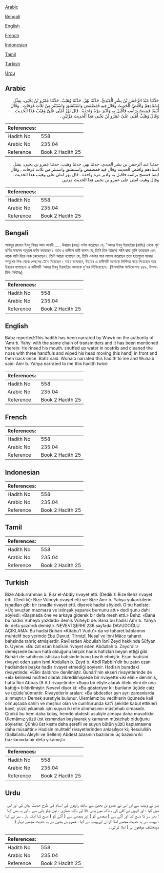 [Arabic](#arabic)

[Bengali](#bengali)

[English](#english)

[French](#french)

[Indonesian](#indonesian)

[Tamil](#tamil)

[Turkish](#turkish)

[Urdu](#urdu)

## Arabic


<div dir="rtl" lang="ar" style={{fontSize:'larger',backgroundColor:'#f8f9fa',padding:20}}>
حَدَّثَنَا عَبْدُ الرَّحْمَنِ بْنُ بِشْرٍ الْعَبْدِيُّ، حَدَّثَنَا بَهْزٌ، حَدَّثَنَا وُهَيْبٌ، حَدَّثَنَا عَمْرُو بْنُ يَحْيَى، بِمِثْلِ إِسْنَادِهِمْ وَاقْتَصَّ الْحَدِيثَ وَقَالَ فِيهِ فَمَضْمَضَ وَاسْتَنْشَقَ وَاسْتَنْثَرَ مِنْ ثَلاَثِ غَرَفَاتٍ ‏.‏ وَقَالَ أَيْضًا فَمَسَحَ بِرَأْسِهِ فَأَقْبَلَ بِهِ وَأَدْبَرَ مَرَّةً وَاحِدَةً ‏.‏ قَالَ بَهْزٌ أَمْلَى عَلَىَّ وُهَيْبٌ هَذَا الْحَدِيثَ ‏.‏ وَقَالَ وُهَيْبٌ أَمْلَى عَلَىَّ عَمْرُو بْنُ يَحْيَى هَذَا الْحَدِيثَ مَرَّتَيْنِ ‏.‏
</div>
<div style={{backgroundColor:'#f8f9fa',padding:20, marginBottom: 10}}><table> <thead> <tr> <th>References:</th> <th></th> </tr> </thead> <tbody><tr><td>Hadith No</td><td>558</td></tr><tr><td>Arabic No</td><td>235.04</td></tr><tr><td>Reference</td><td>Book 2 Hadith 25</td></tr></tbody></table></div>


<div dir="rtl" lang="ar" style={{fontSize:'larger',backgroundColor:'#f8f9fa',padding:20}}>
حدثنا عبد الرحمن بن بشر العبدي، حدثنا بهز، حدثنا وهيب، حدثنا عمرو بن يحيى، بمثل اسنادهم واقتص الحديث وقال فيه فمضمض واستنشق واستنثر من ثلاث غرفات . وقال ايضا فمسح براسه فاقبل به وادبر مرة واحدة . قال بهز املى على وهيب هذا الحديث . وقال وهيب املى على عمرو بن يحيى هذا الحديث مرتين
</div>
<div style={{backgroundColor:'#f8f9fa',padding:20, marginBottom: 10}}><table> <thead> <tr> <th>References:</th> <th></th> </tr> </thead> <tbody><tr><td>Hadith No</td><td>558</td></tr><tr><td>Arabic No</td><td>235.04</td></tr><tr><td>Reference</td><td>Book 2 Hadith 25</td></tr></tbody></table></div>

## Bengali


<div dir="ltr" lang="bn" style={{fontSize:'larger',backgroundColor:'#f8f9fa',padding:20}}>
আবদুর রহমান ইবনু বিশ্বর আল আবদী ..... উহায়ব (রহঃ) বর্ণনা করেছেন যে, "আমর ইবনু ইয়াহইয়া (রাযিঃ) থেকে পূর্ব বর্ণিত সনদের অনুরূপ বর্ণনা করেছেন। তবে এ হাদীসে রাবী বলেন যে, তিনি তিন আজলা পানি দ্বারা কুলি করেছেন এবং নাকে পানি দিয়ে নাক ঝেড়েছেন। তিনি আরো বলেছেন যে, তিনি একবার মাত্র মাসাহ করেছেন তবে হাতগুলো মাথার সম্মুখের দিক থেকে পেছনের টেনে নিয়েছেন। বাহয বলেছেন, উহায়ব এ হাদীসটি আমাকে লিপিবদ্ধ করে দিয়েছেন আর উহায়ব বলেছেনঃ এ হাদীসটি 'আমর ইবনু ইয়াহইয়া আমাকে দু'বার লিখিয়েছেন। (ইসলামিক ফাউন্ডেশনঃ ৪৪৯, ইসলামিক সেন্টারঃ)
</div>
<div style={{backgroundColor:'#f8f9fa',padding:20, marginBottom: 10}}><table> <thead> <tr> <th>References:</th> <th></th> </tr> </thead> <tbody><tr><td>Hadith No</td><td>558</td></tr><tr><td>Arabic No</td><td>235.04</td></tr><tr><td>Reference</td><td>Book 2 Hadith 25</td></tr></tbody></table></div>

## English


<div dir="ltr" lang="en" style={{fontSize:'larger',backgroundColor:'#f8f9fa',padding:20}}>
Babz reported:This hadith has been narrated by Wuwb on the authority of 'Amr b. Yahyi with the same chain of transmitters and it has been mentioned therein: He rinsed his mouth. snuffed up water in nostrils and cleaned the nose with three handfuls and wiped his head moving (his hand) in front and then back once. Bahz said: Wuhaib narrated this hadith to me and Wuhaib said: Amr b. Yahya narrated to me this hadith twice
</div>
<div style={{backgroundColor:'#f8f9fa',padding:20, marginBottom: 10}}><table> <thead> <tr> <th>References:</th> <th></th> </tr> </thead> <tbody><tr><td>Hadith No</td><td>558</td></tr><tr><td>Arabic No</td><td>235.04</td></tr><tr><td>Reference</td><td>Book 2 Hadith 25</td></tr></tbody></table></div>

## French


<div dir="ltr" lang="fr" style={{fontSize:'larger',backgroundColor:'#f8f9fa',padding:20}}>

</div>
<div style={{backgroundColor:'#f8f9fa',padding:20, marginBottom: 10}}><table> <thead> <tr> <th>References:</th> <th></th> </tr> </thead> <tbody><tr><td>Hadith No</td><td>558</td></tr><tr><td>Arabic No</td><td>235.04</td></tr><tr><td>Reference</td><td>Book 2 Hadith 25</td></tr></tbody></table></div>

## Indonesian


<div dir="ltr" lang="id" style={{fontSize:'larger',backgroundColor:'#f8f9fa',padding:20}}>

</div>
<div style={{backgroundColor:'#f8f9fa',padding:20, marginBottom: 10}}><table> <thead> <tr> <th>References:</th> <th></th> </tr> </thead> <tbody><tr><td>Hadith No</td><td>558</td></tr><tr><td>Arabic No</td><td>235.04</td></tr><tr><td>Reference</td><td>Book 2 Hadith 25</td></tr></tbody></table></div>

## Tamil


<div dir="ltr" lang="ta" style={{fontSize:'larger',backgroundColor:'#f8f9fa',padding:20}}>

</div>
<div style={{backgroundColor:'#f8f9fa',padding:20, marginBottom: 10}}><table> <thead> <tr> <th>References:</th> <th></th> </tr> </thead> <tbody><tr><td>Hadith No</td><td>558</td></tr><tr><td>Arabic No</td><td>235.04</td></tr><tr><td>Reference</td><td>Book 2 Hadith 25</td></tr></tbody></table></div>

## Turkish


<div dir="ltr" lang="tr" style={{fontSize:'larger',backgroundColor:'#f8f9fa',padding:20}}>
Bize Abdurrahman b. Bişr el-Abdiy rivayet etti. (Dediki): Bize Behz rivayet etti. (Dedi ki): Bize Vüheyb rivayet etti ve: Bize Amr b. Yahya yukarıkilerin isnadları gibi bir isnadla rivayet etti. diyerek hadisi söyledi. O bu hadiste: «Üç avuçtan mazmaza ve istinşak yaparak burnunu attı» dedi şunu dahi söyledi: «Başınada öne ve arkaya giderek bir defa mesh etti.» Behz: «Bana bu hadisi Vüheyb yazdırdı» demiş Vüheyb de: Bana bu hadisi Amr b. Yahya iki defa yazdırdı demiştir. NEVEVİ ŞERHİ 236.sayfada DAVUDOĞLU AÇIKLAMA: Bu hadisi Buhari «Kitabu'l Vudu'» da ve taharet bâblannın muhtelif beş yerinde Ebu Davud, Tirmizî, Nesaî ve İbni Mâce taharet bahsinde tahriç etmişlerdir. Ravîlerden Abdullah İbnî Zeyd hakkında Süfyan b. Üyene: «Bu zat ezan hadîsini rivayet eden Abdullah b. Zeyd'dir» demişsede bunun hatâ olduğunu birçok hadis hafızları beyan ettiği gibi Buhârî de sahihinin istiskaa bahsinde bunu tasrih etmiştir. Ezan hadisini rivayet eden zatın ismi Abdullah b. Zeyd b. Abdî Rabbih'dir bu zatın ezan hadisinden başka hadis rivayet etmediği söylenir. Hadisin buradaki rivayetinde: «Elini daldırdı» denilmiştir. Buhârî'nin ekseri rivayetlerinde de «el» kelimesi müfred olarak zikredilmişsede bir rivayette «iki elini» denilmiş, hatta İbni Abbas (R.A.) rivayetinde: «Suyu bir eliyle alarak öteki elini de ona kattığı» bildirilmiştir. Nevevî diyor ki: «Bu gösteriyor ki; bunların üçüde caiz ve üçüde'sünnettir. Rivayetlerin araları: «Bu abdestler ayrı ayrı zamanlarda alınmıştır.» Demek suretiyle bulunur. Ulemâmız bu vecihlerin üçünede kail olmuşsada sahih ve meşhur olan ve cumhurunda kat'î şekilde kabul ettikleri kavil; yüzü yıkamak için suyun iki elle alınmasının müstehab olmasıdır. Çünkü bu hem daha kolay, hemde abdesti usuliyle almaya daha muvafıktır. Ulemâmız yüzü üst kısmından başlıyarak yıkamanın müstehab olduğunu söylerler. Çünkü üst kısmı daha şerefli ve suyun bütün yüzü kaplamasına daha müsaittir.» Hadisin muhtelif rivayetlerinden anlaşılıyor ki; Resulullâh (Sallallahu Aleyhi ve Sellem) Abdest azasının bazılarını üç bazısını iki bazılarınıda bir defa yıkamıştır
</div>
<div style={{backgroundColor:'#f8f9fa',padding:20, marginBottom: 10}}><table> <thead> <tr> <th>References:</th> <th></th> </tr> </thead> <tbody><tr><td>Hadith No</td><td>558</td></tr><tr><td>Arabic No</td><td>235.04</td></tr><tr><td>Reference</td><td>Book 2 Hadith 25</td></tr></tbody></table></div>

## Urdu


<div dir="rtl" lang="ur" style={{fontSize:'larger',backgroundColor:'#f8f9fa',padding:20}}>
بہز نے وہیب سے اور اس نے عمرو بن یحییٰ سے سابقہ راویوں کی اسناد کی طرح حدیث بیان کی اور اس میں کہا : اور انہوں نے کلی کی ، ناک میں پانی ڈالا اور ناک جھاڑی ، تین چلو پانی سے ۔ اور یہ بھی کہا : پھر سر کا مسح کیا اور آگے سے ( پیچھے کو ) اور پیچھے سے ( آگے کو ) مسح کیا ایک بار ۔ بہز نے کہا : وہیب نے یہ حدیث مجھے املا کرائی اوروہیب نے کہا : عمرو بن یحییٰ نے یہ حدیث مجھے دوبار ( دومختلف موقعوں پر ) املا کرائی ۔
</div>
<div style={{backgroundColor:'#f8f9fa',padding:20, marginBottom: 10}}><table> <thead> <tr> <th>References:</th> <th></th> </tr> </thead> <tbody><tr><td>Hadith No</td><td>558</td></tr><tr><td>Arabic No</td><td>235.04</td></tr><tr><td>Reference</td><td>Book 2 Hadith 25</td></tr></tbody></table></div>